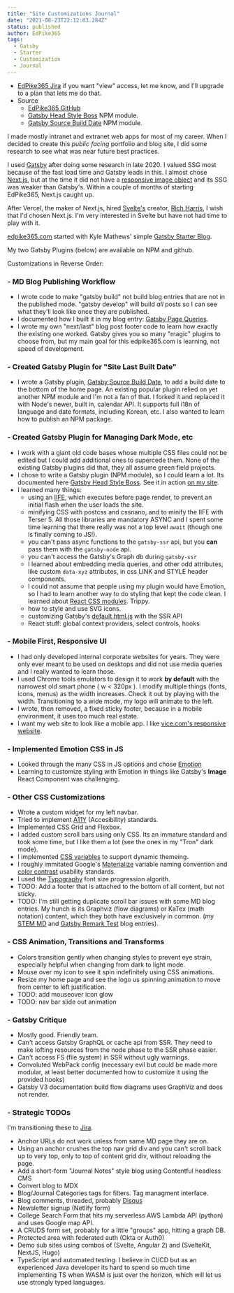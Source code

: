 ```yaml
---
title: "Site Customizations Journal"
date: "2021-08-23T22:12:03.284Z"
status: published
author: EdPike365
tags:
  - Gatsby
  - Starter
  - Customization
  - Journal
---
```


- [EdPike365 Jira](https://edpike365.atlassian.net/jira/software/projects/ECDT/boards/1) if you want "view" access, let me know, and I'll upgrade to a plan that lets me do that.
- Source
  - [EdPike365 GitHub](https://github.com/EdPike365/edpike365-blog)
  - [Gatsby Head Style Boss](https://www.npmjs.com/package/gatsby-head-style-boss) NPM module.
  - [Gatsby Source Build Date](https://www.npmjs.com/package/gatsby-source-build-date) NPM module.

I made mostly intranet and extranet web apps for most of my career. When I decided to create this _public facing_ portfolio and blog site, I did some research to see what was near future best practices.

I used [Gatsby](https://www.gatsbyjs.com/) after doing some research in late 2020. I valued SSG most because of the fast load time and Gatsby leads in this. I almost chose [Next.js](https://nextjs.org/), but at the time it did not have a [responsive image object](https://www.gatsbyjs.com/plugins/gatsby-plugin-image/) and its SSG was weaker than Gatsby's. Within a couple of months of starting EdPike365, Next.js caught up.

After Vercel, the maker of Next.js, hired [Svelte's](https://svelte.dev/) creator, [Rich Harris](https://vercel.com/blog/vercel-welcomes-rich-harris-creator-of-svelte), I wish that I'd chosen Next.js. I'm very interested in Svelte but have not had time to play with it.

[edpike365.com](http://edpike365.com) started with Kyle Mathews' simple [Gatsby Starter Blog](https://www.gatsbyjs.com/starters/gatsbyjs/gatsby-starter-blog).

My two Gatsby Plugins (below) are available on NPM and github.

Customizations in Reverse Order:

### - MD Blog Publishing Workflow

- I wrote code to make "gatsby build" not build blog entries that are not in the published mode. "gatsby develop" will build _all_ posts so I can see what they'll look like once they are published.
- I documented how I built it in my blog entry: [Gatsby Page Queries](/gatsby-page-queries/).
- I wrote my own "next/last" blog post footer code to learn how exactly the existing one worked. Gatsby gives you so many "magic" plugins to choose from, but my main goal for this edpike365.com is learning, not speed of development.

### - Created Gatsby Plugin for "Site Last Built Date"

- I wrote a Gatsby plugin, [Gatsby Source Build Date](https://www.npmjs.com/package/gatsby-source-build-date), to add a build date to the bottom of the home page. An existing popular plugin relied on yet another NPM module and I'm not a fan of that. I forked it and replaced it with Node's newer, built in, calendar API. It supports full i18n of language and date formats, including Korean, etc. I also wanted to learn how to publish an NPM package.

### - Created Gatsby Plugin for Managing Dark Mode, etc

- I work with a giant old code bases whose multiple CSS files could not be edited but I could add additional ones to supercede them. None of the existing Gatsby plugins did that, they all assume green field projects.
- I chose to write a Gatsby plugin (NPM module), so I could learn a lot. Its documented here [Gatsby Head Style Boss](https://www.npmjs.com/package/gatsby-head-style-boss). See it in action [on my site](/settings/).
- I learned many things:
  - using an [IIFE](https://developer.mozilla.org/en-US/docs/Glossary/IIFE), which executes before page render, to prevent an initial flash when the user loads the site.
  - minifying CSS with postcss and cssnano, and to minify the IIFE with Terser 5. All those libraries are mandatory ASYNC and I spent some time learning that there really was not a top level `await` (though one is finally coming to JS!).
  - you can't pass async functions to the `gatsby-ssr` api, but you **can** pass them with the `gatsby-node` api.
  - you can't access the Gatsby's Graph db during `gatsby-ssr`
  - I learned about embedding media queries, and other odd attributes, like custom `data-xyz` attributes, in css LINK and STYLE header components.
  - I could not assume that people using my plugin would have Emotion, so I had to learn another way to do styling that kept the code clean. I learned about [React CSS modules](https://www.gatsbyjs.com/docs/how-to/styling/css-modules/). Trippy.
  - how to style and use SVG icons.
  - customizing Gatsby's [default html.js](https://www.gatsbyjs.com/docs/custom-html/) with the SSR API
  - React stuff: global context providers, select controls, hooks

### - Mobile First, Responsive UI

- I had only developed internal corporate websites for years. They were only ever meant to be used on desktops and did not use media queries and I really wanted to learn those.
- I used Chrome tools emulators to design it to work **by default** with the narrowest old smart phone ( w < 320px ). I modify multiple things (fonts, icons, menus) as the width increases. Check it out by playing with the width. Transitioning to a wide mode, my logo will animate to the left.
- I wrote, then removed, a fixed sticky footer, because in a mobile environment, it uses too much real estate.
- I want my web site to look like a mobile app. I like [vice.com's responsive website](https://vice.com).

### - Implemented Emotion CSS in JS

- Looked through the many CSS in JS options and chose [Emotion](https://emotion.sh/docs/introduction)
- Learning to customize styling with Emotion in things like Gatsby's **Image** React Component was challenging.

### - Other CSS Customizations

- Wrote a custom widget for my left navbar.
- Tried to implement [A11Y](https://www.a11yproject.com/) (Accesibility) standards.
- Implemented CSS Grid and Flexbox.
- I added custom scroll bars using only CSS. Its an immature standard and took some time, but I like them a lot (see the ones in my "Tron" dark mode).
- I implemented [CSS variables](https://www.joshwcomeau.com/css/css-variables-for-react-devs/) to support dynamic themeing.
- I roughly immitated Google's [Materialize](https://material.io/design/material-theming/implementing-your-theme.html) variable naming convention and [color contrast](https://material.io/develop/web/theming/color) usability standards.
- I used the [Typography](https://medium.com/swlh/everything-you-need-to-know-about-designing-for-web-typography-69cec6ca8230) font size progression algorith.
- TODO: Add a footer that is attached to the bottom of all content, but not sticky.
- TODO: I'm still getting duplicate scroll bar issues with some MD blog entries. My hunch is its Graphviz (flow diagrams) or KaTex (math notation) content, which they both have exclusively in common. (my [STEM MD](/gatsby-remark-stem/) and [Gatsby Remark Test](/gatsby-remark-test/) blog entries).

### - CSS Animation, Transitions and Transforms

- Colors transition gently when changing styles to prevent eye strain, especially helpful when changing from dark to light mode.
- Mouse over my icon to see it spin indefinitely using CSS animations.
- Resize my home page and see the logo us spinning animation to move from center to left justification.
- TODO: add mouseover icon glow
- TODO: nav bar slide out animation

### - Gatsby Critique

- Mostly good. Friendly team.
- Can't access Gatsby GraphQL or cache api from SSR. They need to make lofting resources from the node phase to the SSR phase easier.
- Can't access FS (file system) in SSR without ugly warnings.
- Convoluted WebPack config (necessary evil but could be made more modular, at least better documented how to customize it using the provided hooks)
- Gatsby V3 documentation build flow diagrams uses GraphViz and does not render.

### - Strategic TODOs

I'm transitioning these to [Jira](https://edpike365.atlassian.net/jira/software/projects/ECDT/boards/1).

- Anchor URLs do not work unless from same MD page they are on.
- Using an anchor crushes the top nav grid div and you can't scroll back up to very top, only to top of content grid div, without reloading the page.
- Add a short-form "Journal Notes" style blog using Contentful headless CMS
- Convert blog to MDX
- Blog/Journal Categories tags for filters. Tag managment interface.
- Blog comments, threaded, probably [Disqus](https://disqus.com/)
- Newsletter signup (Netlify form)
- College Search Form that hits my serverless AWS Lambda API (python) and uses Google map API.
- A CRUDS form set, probably for a little "groups" app, hitting a graph DB.
- Protected area with federated auth (Okta or Auth0)
- Demo sub sites using combos of (Svelte, Angular 2) and (SvelteKit, NextJS, Hugo)
- TypeScript and automated testing. I believe in CI/CD but as an experienced Java developer its hard to spend so much time implementing TS when WASM is just over the horizon, which will let us use strongly typed languages.

